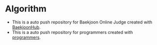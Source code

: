 # Algorithm
- This is a auto push repository for Baekjoon Online Judge created with [BaekjoonHub](https://github.com/BaekjoonHub/BaekjoonHub).
- This is a auto push repository for programmers created with [programmers](https://programmers.co.kr).
